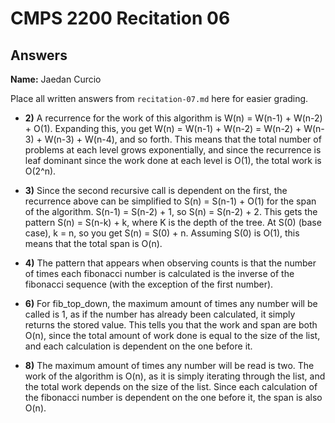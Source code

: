 # CMPS 2200 Recitation 06
## Answers

**Name:** Jaedan Curcio


Place all written answers from `recitation-07.md` here for easier grading.



- **2)** A recurrence for the work of this algorithm is W(n) = W(n-1) + W(n-2) + O(1). Expanding this, 
you get W(n) = W(n-1) + W(n-2) = W(n-2) + W(n-3) + W(n-3) + W(n-4), and so forth. This means that the total number
of problems at each level grows exponentially, and since the recurrence is leaf dominant since the work done
at each level is O(1), the total work is O(2^n).


- **3)** Since the second recursive call is dependent on the first, the recurrence above can be simplified to
S(n) = S(n-1) + O(1) for the span of the algorithm. S(n-1) = S(n-2) + 1, so S(n) = S(n-2) + 2. This gets the pattern
S(n) = S(n-k) + k, where K is the depth of the tree. At S(0) (base case), k = n, so you get S(n) = S(0) + n. Assuming
S(0) is O(1), this means that the total span is O(n).


- **4)** The pattern that appears when observing counts is that the number of times each fibonacci number is
calculated is the inverse of the fibonacci sequence (with the exception of the first number).


- **6)** For fib_top_down, the maximum amount of times any number will be called is 1, as if the number has already been 
calculated, it simply returns the stored value. This tells you that the work and span are both O(n), since
the total amount of work done is equal to the size of the list, and each calculation is dependent on the one before it.


- **8)** The maximum amount of times any number will be read is two. The work of the algorithm is O(n), as 
it is simply iterating through the list, and the total work depends on the size of the list. Since each calculation
of the fibonacci number is dependent on the one before it, the span is also O(n).
